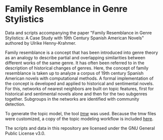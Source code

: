 # Family Resemblance in Genre Stylistics

Data and scripts accompanying the paper "Family Resemblance in Genre Stylistics: A Case Study with 19th Century Spanish American Novels" authored by Ulrike Henny-Krahmer.

Family resemblance is a concept that has been introduced into genre theory as an analogy to describe partial and overlapping similarities between different works of the same genre. It has often been referred to in the description of historical changes of genres. Here, the concept of family resemblance is taken up to analyze a corpus of 19th century Spanish American novels with computational methods. A formal implementation of the concept is developed and applied to historical and sentimental novels. For this, networks of nearest neighbors are built on topic features, first for historical and sentimental novels alone and then for the two subgenres together. Subgroups in the networks are identified with community detection.

To generate the topic model, the tool [_tmw_](https://github.com/cligs/tmw/) was used. Because the tmw files were customized, a copy of the topic modeling workflow is included [here](tmw).

The scripts and data in this repository are licensed under the GNU General Public License v3.0.
